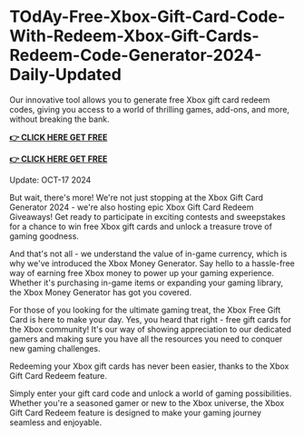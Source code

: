 # TOdAy-Free-Xbox-Gift-Card-Code-With-Redeem-Xbox-Gift-Cards-Redeem-Code-Generator-2024-Daily-Updated

Our innovative tool allows you to generate free Xbox gift card redeem codes, giving you access to a world of thrilling games, add-ons, and more, without breaking the bank.

**[👉 CLICK HERE GET FREE ](https://tinyurl.com/4mcaby9y)**

**[👉 CLICK HERE GET FREE](https://tinyurl.com/4mcaby9y)**

Update: OCT-17 2024

But wait, there's more! We're not just stopping at the Xbox Gift Card Generator 2024 - we're also hosting epic Xbox Gift Card Redeem Giveaways! Get ready to participate in exciting contests and sweepstakes for a chance to win free Xbox gift cards and unlock a treasure trove of gaming goodness.

And that's not all - we understand the value of in-game currency, which is why we've introduced the Xbox Money Generator. Say hello to a hassle-free way of earning free Xbox money to power up your gaming experience. Whether it's purchasing in-game items or expanding your gaming library, the Xbox Money Generator has got you covered.

For those of you looking for the ultimate gaming treat, the Xbox Free Gift Card is here to make your day. Yes, you heard that right - free gift cards for the Xbox community! It's our way of showing appreciation to our dedicated gamers and making sure you have all the resources you need to conquer new gaming challenges.

Redeeming your Xbox gift cards has never been easier, thanks to the Xbox Gift Card Redeem feature.

Simply enter your gift card code and unlock a world of gaming possibilities. Whether you're a seasoned gamer or new to the Xbox universe, the Xbox Gift Card Redeem feature is designed to make your gaming journey seamless and enjoyable.
